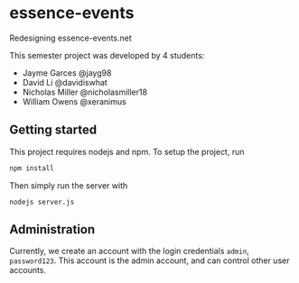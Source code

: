 # essence-events
Redesigning essence-events.net

This semester project was developed by 4 students:
- Jayme Garces  @jayg98
- David Li      @davidiswhat
- Nicholas Miller @nicholasmiller18
- William Owens @xeranimus

## Getting started
This project requires nodejs and npm. To setup the project, run
```bash
npm install
```
Then simply run the server with
```
nodejs server.js
```

## Administration

Currently, we create an account with the login credentials `admin`, `password123`. This account is the admin account, and can control other user accounts.
